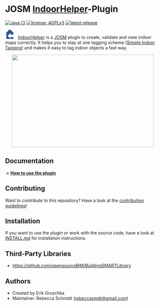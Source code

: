# JOSM [IndoorHelper](https://wiki.openstreetmap.org/wiki/JOSM/Plugins/indoorhelper)-Plugin 
[![Java CI](https://github.com/JOSM/indoorhelper/actions/workflows/gradle.yml/badge.svg)](https://github.com/JOSM/indoorhelper/actions/workflows/gradle.yml)
[![license: AGPLv3](https://img.shields.io/badge/license-AGPLv3-blue.svg?style=flat-square&maxAge=7200)](https://github.com/JOSM/indoorhelper/blob/bim-import/LICENSE)
[![latest release](https://img.shields.io/github/release/JOSM/indoorhelper.svg?style=flat-square&maxAge=7200)](https://github.com/JOSM/indoorhelper/releases)

<img width="30" src="https://github.com/JOSM/indoorhelper/blob/master/images/dialogs/indoorhelper.png"> &nbsp; [IndoorHelper](https://wiki.openstreetmap.org/wiki/JOSM/Plugins/indoorhelper) is a [JOSM](https://josm.openstreetmap.de/) plugin to create, validate and view indoor maps correctly. It helps you to stay at one tagging scheme ([Simple Indoor Tagging](https://wiki.openstreetmap.org/wiki/Simple_Indoor_Tagging)) and makes it easy to tag indoor objects a fast way.

<p align="center">
  <img width="460" height="300" src="https://wiki.openstreetmap.org/w/images/5/52/Screenshot_editor.png">
</p>

## Documentation

→ **[How to use the plugin](https://wiki.openstreetmap.org/wiki/JOSM/Plugins/indoorhelper#How_to_start)**

## Contributing
Want to contribute to this repository? Have a look at the [contribution guidelines](CONTRIBUTING.md)!

## Installation
If you want to use the plugin or work with the source code, have a look at [INSTALL.md](INSTALL.md) for installation instructions.

## Third-Party Libraries

* https://github.com/opensourceBIM/BuildingSMARTLibrary

## Authors

* Created by Erik Gruschka
* Maintainer: Rebecca Schmidt (rebeccasmdt@gmail.com)
